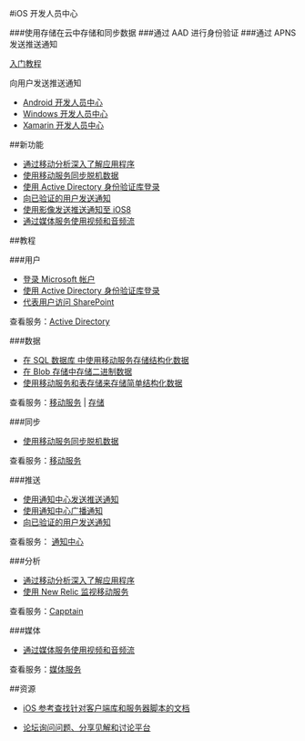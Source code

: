 <properties pageTitle="移动服务-iOS - Azure 微软云" metakeywords="" description="" services="" documentationCenter="iOS" authors="" manager="Tiffena" editor="EricChen"/>
  
<tag ms.service="mobile-service" ms.date="03/04/2015" wacn.date="03/04/2015"/>


#iOS 开发人员中心

###使用存储在云中存储和同步数据
###通过 AAD 进行身份验证
###通过 APNS 发送推送通知

[入门教程](/documentation/articles/mobile-services-ios-get-started/)

向用户发送推送通知

- [Android 开发人员中心](/develop/mobile/android)
- [Windows 开发人员中心](/develop/mobile/windows)
- [Xamarin 开发人员中心](/develop/mobile/xamarin)

##新功能

- [通过移动分析深入了解应用程序](/documentation/articles/mobile-services-ios-get-started-mobile-analytics/)
- [使用移动服务同步脱机数据](/documentation/articles/mobile-services-ios-get-started-offline-data/)
- [使用 Active Directory 身份验证库登录](/documentation/articles/mobile-services-dotnet-backend-ios-adal-sso-authentication/)
- [向已验证的用户发送通知](/documentation/articles/mobile-services-javascript-backend-ios-push-notifications-app-users/)
-  [使用影像发送推送通知至 iOS8](/documentation/articles/notification-hubs-aspnet-backend-ios-rich-push/)
- [通过媒体服务使用视频和音频流](/documentation/articles/media-services-use-ios-media-player-framework/)

##教程

###用户

- [登录 Microsoft 帐户](/documentation/articles/mobile-services-ios-get-started-users/)
- [使用 Active Directory 身份验证库登录](/documentation/articles/mobile-services-dotnet-backend-ios-adal-sso-authentication/)
- [代表用户访问 SharePoint](/documentation/articles/mobile-services-dotnet-backend-calling-sharepoint-on-behalf-of-user/)

查看服务：[Active Directory](https://github.com/AzureAD)

###数据

- [在 SQL 数据库 中使用移动服务存储结构化数据](/documentation/articles/mobile-services-ios-get-started-data/)
- [在 Blob 存储中存储二进制数据](/documentation/articles/mobile-services-ios-upload-data-blob-storage/)
- [使用移动服务和表存储来存储简单结构化数据](/documentation/articles/mobile-services-store-data-table-storage/)

查看服务：[移动服务](/documentation/services/mobile-services/) | [存储](/documentation/services/storage/)

###同步

- [使用移动服务同步脱机数据](/documentation/articles/mobile-services-ios-get-started-offline-data/)

查看服务：[移动服务](/documentation/services/mobile-services/)

###推送

- [使用通知中心发送推送通知](/documentation/articles/notification-hubs-ios-get-started/)
- [使用通知中心广播通知](/documentation/articles/notification-hubs-ios-send-breaking-news/)
- [向已验证的用户发送通知](/documentation/articles/mobile-services-javascript-backend-ios-push-notifications-app-users/)

查看服务： [通知中心](/documentation/services/notification-hubs/)

###分析

- [通过移动分析深入了解应用程序](/documentation/articles/mobile-services-ios-get-started-mobile-analytics/)
- [使用 New Relic 监视移动服务](/documentation/articles/store-new-relic-mobile-services-monitor/)

查看服务：[Capptain](http://www.capptain.com/)

###媒体

- [通过媒体服务使用视频和音频流](/documentation/articles/media-services-use-ios-media-player-framework/)

查看服务：[媒体服务](/develop/media-services/)

##资源

- [iOS 参考查找针对客户端库和服务器脚本的文档](/develop/mobile/reference-ios/)

<!--
- [iOS 示例了解丰富的可下载示例应用程序](/develop/mobile/ios-samples/)
-->

- [论坛询问问题、分享见解和讨论平台](https://social.msdn.microsoft.com/Forums/zh-CN/home?forum=windowsazurezhchs)
